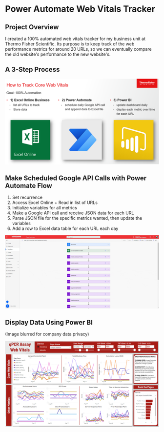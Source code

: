 # Power Automate Web Vitals Tracker

## Project Overview

I created a 100% automated web vitals tracker for my business unit at Thermo Fisher Scientific. Its purpose is to keep track of the web performance metrics for around 20 URLs, so we can eventually compare the old website's performance to the new website's.

## A 3-Step Process
<img src="images/how to track core web vitals.png?raw=true"/>

## Make Scheduled Google API Calls with Power Automate Flow
1. Set recurrence
2. Access Excel Online + Read in list of URLs
3. Initialize variables for all metrics
4. Make a Google API call and receive JSON data for each URL
5. Parse JSON file for the specific metrics wanted, then update the variables
7. Add a row to Excel data table for each URL each day


<img src="images/Power Automate Flow.gif?raw=true"/>

## Display Data Using Power BI

(Image blurred for company data privacy)

<img src="images/BLURRED Assay Web Vitals Dashboard.png?raw=true"/>
